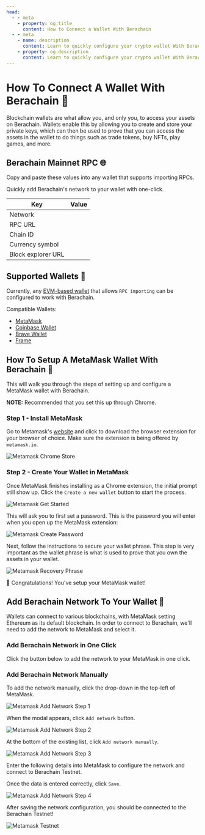 ```yaml
---
head:
  - - meta
    - property: og:title
      content: How to Connect a Wallet With Berachain
  - - meta
    - name: description
      content: Learn to quickly configure your crypto wallet With Berachain
    - property: og:description
      content: Learn to quickly configure your crypto wallet With Berachain
---
```


<script setup>
  import config from '@berachain/config/constants.json';
  import AddNetwork from '@berachain/ui/AddNetwork';
  import CopyToClipboard from '@berachain/ui/CopyToClipboard';
</script>

# How To Connect A Wallet With Berachain 🔌

Blockchain wallets are what allow you, and only you, to access your assets on Berachain. Wallets enable this by allowing you to create and store your private keys, which can then be used to prove that you can access the assets in the wallet to do things such as trade tokens, buy NFTs, play games, and more.

## Berachain Mainnet RPC 🌐

Copy and paste these values into any wallet that supports importing RPCs.

Quickly add Berachain's network to your wallet with one-click.

<ClientOnly>
  <AddNetwork
    :chainId="config.mainnet.chainId"
    :chainName="config.mainnet.chainName"
    :nativeCurrencyName="config.testnet.currencyName"
    :nativeCurrencySymbol="config.testnet.currencySymbol"
    :nativeCurrencyDecimals="config.testnet.decimals"
    :rpcUrl="config.testnet.rpcUrl"
    :blockExplorerUrl="config.testnet.dapps.beratrail.url"
  />
 </ClientOnly>

| Key                | Value                                                                                   |
| ------------------ | --------------------------------------------------------------------------------------- |
| Network            | <ClientOnly><CopyToClipboard :text="config.mainnet.chainName" /></ClientOnly>           |
| RPC URL            | <ClientOnly><CopyToClipboard :text="config.testnet.rpcUrl" /></ClientOnly>              |
| Chain ID           | <ClientOnly><CopyToClipboard :text="'' + config.mainnet.chainId + ''" /></ClientOnly>   |
| Currency symbol    | <ClientOnly><CopyToClipboard :text="config.mainnet.currencySymbol" /></ClientOnly>      |
| Block explorer URL | <ClientOnly><CopyToClipboard :text="config.testnet.dapps.beratrail.url" /></ClientOnly> |

## Supported Wallets 👛

Currently, any [EVM-based wallet](https://ethereum.org/en/wallets/find-wallet/) that allows `RPC importing` can be configured to work with Berachain.

Compatible Wallets:

- [MetaMask](https://metamask.io)
- [Coinbase Wallet](https://www.coinbase.com/wallet)
- [Brave Wallet](https://brave.com/wallet/)
- [Frame](https://frame.sh)

## How To Setup A MetaMask Wallet With Berachain 🦊

This will walk you through the steps of setting up and configure a MetaMask wallet with Berachain.

**NOTE:** Recommended that you set this up through Chrome.

### Step 1 - Install MetaMask

Go to Metamask's [website](https://metamask.io/) and click to download the browser extension for your browser of choice. Make sure the extension is being offered by `metamask.io`.

![Metamask Chrome Store](/assets/metamask-chrome-store.png)

### Step 2 - Create Your Wallet in MetaMask

Once MetaMask finishes installing as a Chrome extension, the initial prompt still show up. Click the `Create a new wallet` button to start the process.

![Metamask Get Started](/assets/metamask-get-started.png)

This will ask you to first set a password. This is the password you will enter when you open up the MetaMask extension:

![Metamask Create Password](/assets/metamask-create-password.png)

Next, follow the instructions to secure your wallet phrase. This step is very important as the wallet phrase is what is used to prove that you own the assets in your wallet.

![Metamask Recovery Phrase](/assets/metamask-recovery-phrase.png)

🎉 Congratulations! You've setup your MetaMask wallet!

## Add Berachain Network To Your Wallet 🐻

Wallets can connect to various blockchains, with MetaMask setting Ethereum as its default blockchain. In order to connect to Berachain, we'll need to add the network to MetaMask and select it.

### Add Berachain Network in One Click

Click the button below to add the network to your MetaMask in one click.

<ClientOnly>
  <AddNetwork
    :chainId="config.mainnet.chainId"
    :chainName="config.mainnet.chainName"
    :nativeCurrencyName="config.testnet.currencyName"
    :nativeCurrencySymbol="config.testnet.currencySymbol"
    :nativeCurrencyDecimals="config.testnet.decimals"
    :rpcUrl="config.testnet.rpcUrl"
    :blockExplorerUrl="config.testnet.dapps.beratrail.url"
  />
 </ClientOnly>

### Add Berachain Network Manually

To add the network manually, click the drop-down in the top-left of MetaMask.

![Metamask Add Network Step 1](/assets/metamask-add-network-01.png)

When the modal appears, click `Add network` button.

![Metamask Add Network Step 2](/assets/metamask-add-network-02.png)

At the bottom of the existing list, click `Add network manually`.

![Metamask Add Network Step 3](/assets/metamask-add-network-03.png)

Enter the following details into MetaMask to configure the network and connect to Berachain Testnet.

Once the data is entered correctly, click `Save`.

![Metamask Add Network Step 4](/assets/metamask-add-network-04.png)

After saving the network configuration, you should be connected to the Berachain Testnet!

![Metamask Testnet](/assets/metamask-testnet.png)
